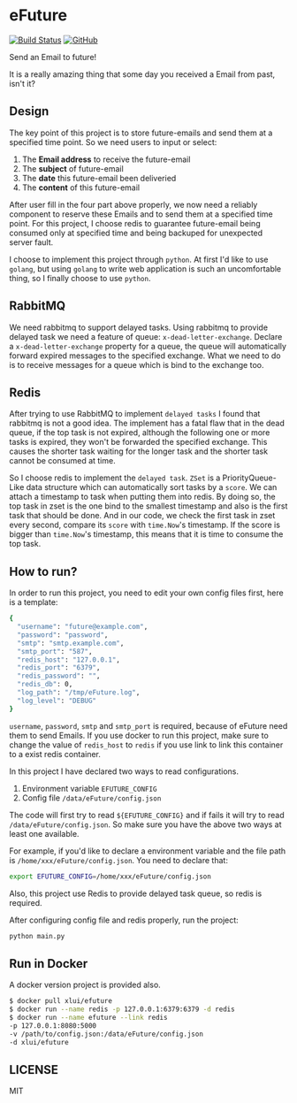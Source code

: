 # eFuture

[![Build Status](https://travis-ci.org/xlui/eFuture.svg?branch=master)](https://travis-ci.org/xlui/eFuture)
[![GitHub](https://img.shields.io/github/license/mashape/apistatus.svg)](https://github.com/xlui/eFuture)

Send an Email to future!

It is a really amazing thing that some day you received a Email from past, isn't it?

## Design

The key point of this project is to store future-emails and send them at a specified time point. 
So we need users to input or select:

1. The **Email address** to receive the future-email
1. The **subject** of future-email
1. The **date** this future-email been deliveried
1. The **content** of this future-email

After user fill in the four part above properly, we now need a reliably component to reserve these Emails 
and to send them at a specified time point. For this project, I choose redis to guarantee future-email 
being consumed only at specified time and being backuped for unexpected server fault.

I choose to implement this project through `python`. At first I'd like to use `golang`, but using `golang` to
write web application is such an uncomfortable thing, so I finally choose to use `python`.

## RabbitMQ

We need rabbitmq to support delayed tasks. Using rabbitmq to provide delayed task we need 
a feature of queue: `x-dead-letter-exchange`. Declare a `x-dead-letter-exchange` property for a queue, 
the queue will automatically forward expired messages to the specified exchange. What we need to do is 
to receive messages for a queue which is bind to the exchange too.

## Redis

After trying to use RabbitMQ to implement `delayed tasks` I found that rabbitmq is not a good idea. 
The implement has a fatal flaw that in the dead queue, if the top task is not expired, 
although the following one or more tasks is expired, they won't be forwarded the specified exchange. 
This causes the shorter task waiting for the longer task and the shorter task cannot be consumed at time.

So I choose redis to implement the `delayed task`. `ZSet` is a PriorityQueue-Like data structure which 
can automatically sort tasks by a `score`. We can attach a timestamp to task when putting them into redis. 
By doing so, the top task in zset is the one bind to the smallest timestamp and also is the first task 
that should be done. And in our code, we check the first task in zset every second, compare its `score` with
`time.Now`'s timestamp. If the score is bigger than `time.Now`'s timestamp, this means that it is time to 
consume the top task.

## How to run?

In order to run this project, you need to edit your own config files first, here is a template:

```bash
{
  "username": "future@example.com",
  "password": "password",
  "smtp": "smtp.example.com",
  "smtp_port": "587",
  "redis_host": "127.0.0.1",
  "redis_port": "6379",
  "redis_password": "",
  "redis_db": 0,
  "log_path": "/tmp/eFuture.log",
  "log_level": "DEBUG"
}
```

`username`, `password`, `smtp` and `smtp_port` is required, because of eFuture need them to send Emails.
If you use docker to run this project, make sure to change the value of `redis_host` to `redis` if you use
link to link this container to a exist redis container.

In this project I have declared two ways to read configurations.

1. Environment variable `EFUTURE_CONFIG`
1. Config file `/data/eFuture/config.json`

The code will first try to read `${EFUTURE_CONFIG}` and if fails it will try to read `/data/eFuture/config.json`.
So make sure you have the above two ways at least one available.

For example, if you'd like to declare a environment variable and the file path is `/home/xxx/eFuture/config.json`.
You need to declare that:

```bash
export EFUTURE_CONFIG=/home/xxx/eFuture/config.json
```

Also, this project use Redis to provide delayed task queue, so redis is required.

After configuring config file and redis properly, run the project:

```bash
python main.py
```

## Run in Docker

A docker version project is provided also.

```bash
$ docker pull xlui/efuture
$ docker run --name redis -p 127.0.0.1:6379:6379 -d redis
$ docker run --name efuture --link redis
-p 127.0.0.1:8080:5000
-v /path/to/config.json:/data/eFuture/config.json
-d xlui/efuture
```

## LICENSE

MIT
